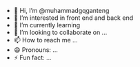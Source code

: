 - 👋 Hi, I’m @muhammadgqganteng
- 👀 I’m interested in  front end and back end
- 🌱 I’m currently learning  
- 💞️ I’m looking to collaborate on ...
- 📫 How to reach me ...
- 😄 Pronouns: ...
- ⚡ Fun fact: ...

<!---
muhammadgqganteng/muhammadgqganteng is a ✨ special ✨ repository because its `README.md` (this file) appears on your GitHub profile.
You can click the Preview link to take a look at your changes.
--->
